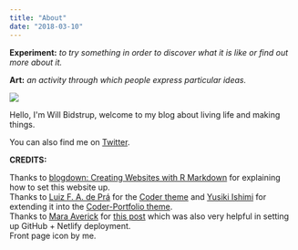 ```yaml
---
title: "About"
date: "2018-03-10"
---
```


**Experiment:** *to try something in order to discover what it is like or find out more about it.*  

**Art:** *an activity through which people express particular ideas.*  


![](images/cave_wall.jpeg)

Hello, I'm Will Bidstrup, welcome to my blog about living life and making things.  

You can also find me on [Twitter](https://twitter.com/willbidstrup).



**CREDITS:**  

Thanks to [blogdown: Creating Websites with R Markdown](https://bookdown.org/yihui/blogdown/) for explaining how to set this website up.   
Thanks to [Luiz F. A. de Prá](https://luizdepra.com/) for the [Coder theme](https://themes.gohugo.io/hugo-coder/) and [Yusiki Ishimi](https://naro143.github.io/) for extending it into the [Coder-Portfolio theme](https://themes.gohugo.io/hugo-coder-portfolio/).    
Thanks to [Mara Averick](https://twitter.com/dataandme) for [this post](https://maraaverick.rbind.io/2017/10/updating-blogdown-hugo-version-netlify/) which was also very helpful in setting up GitHub + Netlify deployment.  
Front page icon by me.  
